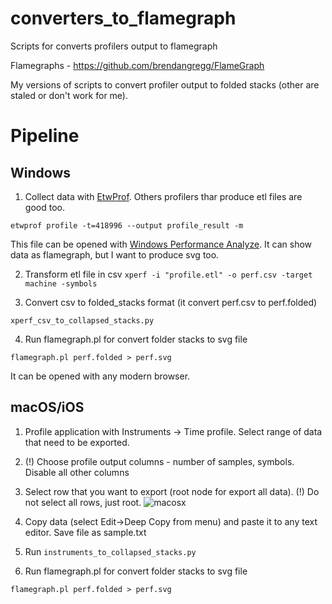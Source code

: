 # converters_to_flamegraph
Scripts for converts profilers output to flamegraph

Flamegraphs - https://github.com/brendangregg/FlameGraph

My versions of scripts to convert profiler output to folded stacks (other are staled or don't work for me).

# Pipeline

## Windows

1. Collect data with [EtwProf](https://github.com/Donpedro13/etwprof). Others profilers thar produce etl files are good too.

`etwprof profile -t=418996 --output profile_result -m`

This file can be opened with [Windows Performance Analyze](https://www.microsoft.com/en-us/p/windows-performance-analyzer/9n0w1b2bxgnz?activetab=pivot:overviewtab).
It can show data as flamegraph, but I want to produce svg too.

2. Transform etl file in csv
`xperf -i "profile.etl" -o perf.csv -target machine -symbols`

3. Convert csv to folded_stacks format
(it convert perf.csv to perf.folded)

`xperf_csv_to_collapsed_stacks.py`

4. Run flamegraph.pl for convert folder stacks to svg file

`flamegraph.pl perf.folded > perf.svg`

It can be opened with any modern browser.

## macOS/iOS

1. Profile application with Instruments -> Time profile. Select range of data that need to be exported. 
2. (!) Choose profile output columns - number of samples, symbols. Disable all other columns
3. Select row that you want to export (root node for export all data). (!) Do not select all rows, just root.
![macosx](https://user-images.githubusercontent.com/1622049/126062333-b2cfed5b-894f-4a1b-b26a-d1e502c99cc0.png)

4. Copy data (select Edit->Deep Copy from menu) and paste it to any text editor. Save file as sample.txt
5. Run `instruments_to_collapsed_stacks.py`
6.  Run flamegraph.pl for convert folder stacks to svg file

`flamegraph.pl perf.folded > perf.svg`




